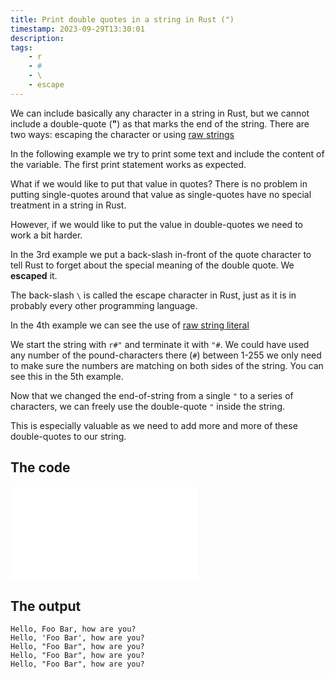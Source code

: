 ```yaml
---
title: Print double quotes in a string in Rust (")
timestamp: 2023-09-29T13:30:01
description:
tags:
    - r
    - #
    - \
    - escape
---
```


We can include basically any character in a string in Rust, but we cannot include a double-quote (**"**) as that marks the end
of the string. There are two ways: escaping the character or using [raw strings](https://doc.rust-lang.org/reference/tokens.html#raw-string-literals)

In the following example we try to print some text and include the content of the variable. The first print statement works as expected.

What if we would like to put that value in quotes? There is no problem in putting single-quotes around that value as single-quotes
have no special treatment in a string in Rust.

However, if we would like to put the value in double-quotes we need to work a bit harder.

In the 3rd example we put a back-slash in-front of the quote character to tell Rust to forget about the special meaning of the double quote. We **escaped** it.

The back-slash `\` is called the escape character in Rust, just as it is in probably every other programming language.

In the 4th example we can see the use of [raw string literal](https://doc.rust-lang.org/reference/tokens.html#raw-string-literals)

We start the string with `r#"` and terminate it with `"#`. We could have used any number of the pound-characters there (`#`) between 1-255 we only need to make sure the numbers are matching on both sides of the string. You can see this in the 5th example.

Now that we changed the end-of-string from a single `"` to a series of characters, we can freely use the double-quote `"` inside the string.

This is especially valuable as we need to add more and more of these double-quotes to our string.

## The code

![](examples/print-quotes/src/main.rs)

## The output

```
Hello, Foo Bar, how are you?
Hello, 'Foo Bar', how are you?
Hello, "Foo Bar", how are you?
Hello, "Foo Bar", how are you?
Hello, "Foo Bar", how are you?
```


